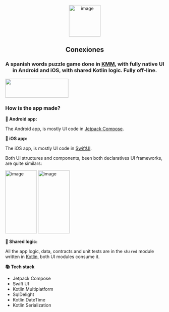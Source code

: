 
<p align="center">  
  <img width="100" height = "100" alt="image" src=https://github.com/user-attachments/assets/e92bc299-ba9d-4144-aec5-b1db25380084/>

  <h2 align="center">Conexiones</h2>
</p>

<h3 align="center">A spanish words puzzle game done in <a href="https://kotlinlang.org/docs/multiplatform.html">KMM</a>, with fully native UI in Android and iOS, with shared Kotlin logic.
Fully off-line.</h3>

[<image width="200" height="60" src="https://github.com/user-attachments/assets/1d768415-4f54-47b8-844f-51f2042c422c"></image>](https://play.google.com/store/apps/details?id=com.luisma.conexiones.android)

### How is the app made?

**🤖 Android app:**

The Android app, is mostly UI code in [Jetpack Compose](https://developer.android.com/compose).

**🍎 iOS app:**

The iOS app, is mostly UI code in [SwiftUI](https://developer.apple.com/xcode/swiftui/).

Both UI structures and components, been both declaratives UI frameworks, are quite similars:  
<p>
  <img width="100" height = "200" alt="image" src="https://github.com/user-attachments/assets/f335c95b-9723-45b1-a80a-3cfa98cf70c2" />
  <img width="100" height = "200" alt="image" src="https://github.com/user-attachments/assets/4baf2dd2-1822-4d63-9de0-96727aa71a29" />
</p>

**📐 Shared logic:**

All the app logic, data, contracts and unit tests are in the <code>shared</code> module written in [Kotlin](https://kotlinlang.org/), both UI modules consume it. 

**📚 Tech stack**
- Jetpack Compose
- Swift UI
- Kotlin Multiplatform
- SqlDelight
- Kotlin DateTime
- Kotlin Serialization



